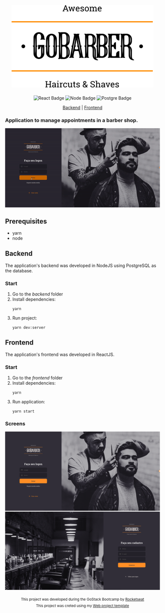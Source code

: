 <h1 align="center"><img src=".github/logo.svg"/></h1>

<div align="center">

   ![React Badge](https://img.shields.io/badge/-React.js-7bdcfe) ![Node Badge](https://img.shields.io/badge/-Node.js-4d8939) ![Postgre Badge](https://img.shields.io/badge/-PostgreSQL-35678F)

   [Backend](#Backend) | [Frontend](#Frontend)

</div>

<h3>
    Application to manage appointments in a barber shop.
</h3>

<p align="center">
    <img src=".github/demo.gif">
</p>

## Prerequisites

- yarn
- node

## Backend

The application's backend was developed in NodeJS using PostgreSQL as the database.

### Start

1. Go to the *backend* folder
2. Install dependencies:
    ```
    yarn
    ```
3. Run project: 
    ```
    yarn dev:server
    ```

## Frontend

The application's frontend was developed in ReactJS.

### Start

1. Go to the *frontend* folder
2. Install dependencies:
    ```
    yarn
    ```
3. Run application: 
    ```
    yarn start
    ```

### Screens

<p align="center">
    <img src=".github/sign-in.png">
    <img src=".github/sign-up.png">
</p>

<div align="center">
  <sub>This project was developed during the GoStack Bootcamp by
  <a href="https://rocketseat.com.br/">Rocketseat</a>
</div>

<div align="center">
  <sub>This project was creted using my
  <a href="https://github.com/tatianalopes/web-project-template">Web project template</a>
</div>
